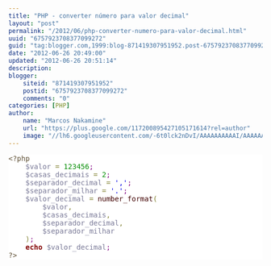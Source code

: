 ```yaml
---
title: "PHP - converter número para valor decimal"
layout: "post"
permalink: "/2012/06/php-converter-numero-para-valor-decimal.html"
uuid: "6757923708377099272"
guid: "tag:blogger.com,1999:blog-871419307951952.post-6757923708377099272"
date: "2012-06-26 20:49:00"
updated: "2012-06-26 20:51:14"
description: 
blogger:
    siteid: "871419307951952"
    postid: "6757923708377099272"
    comments: "0"
categories: [PHP]
author: 
    name: "Marcos Nakamine"
    url: "https://plus.google.com/117200895427105171614?rel=author"
    image: "//lh6.googleusercontent.com/-6t0lck2nDvI/AAAAAAAAAAI/AAAAAAAAOBw/_9ON3AiIr48/s32-c/photo.jpg"
---
```


<div class="css-full-post-content js-full-post-content">
<pre style='color:#000000;background:#ffffff;'><span style='color:#5f5035;'>&lt;?php</span><span style='color:#000000;'></span><br /><span style='color:#000000;'>&#xa0;&#xa0;&#xa0;&#xa0;</span><span style='color:#797997;'>$valor</span><span style='color:#000000;'> </span><span style='color:#808030;'>=</span><span style='color:#000000;'> </span><span style='color:#008c00;'>123456</span><span style='color:#800080;'>;</span><span style='color:#000000;'></span><br /><span style='color:#000000;'>&#xa0;&#xa0;&#xa0;&#xa0;</span><span style='color:#797997;'>$casas_decimais</span><span style='color:#000000;'> </span><span style='color:#808030;'>=</span><span style='color:#000000;'> </span><span style='color:#008c00;'>2</span><span style='color:#800080;'>;</span><span style='color:#000000;'></span><br /><span style='color:#000000;'>&#xa0;&#xa0;&#xa0;&#xa0;</span><span style='color:#797997;'>$separador_decimal</span><span style='color:#000000;'> </span><span style='color:#808030;'>=</span><span style='color:#000000;'> </span><span style='color:#0000e6;'>','</span><span style='color:#800080;'>;</span><span style='color:#000000;'></span><br /><span style='color:#000000;'>&#xa0;&#xa0;&#xa0;&#xa0;</span><span style='color:#797997;'>$separador_milhar</span><span style='color:#000000;'> </span><span style='color:#808030;'>=</span><span style='color:#000000;'> </span><span style='color:#0000e6;'>'.'</span><span style='color:#800080;'>;</span><span style='color:#000000;'></span><br /><span style='color:#000000;'>&#xa0;&#xa0;&#xa0;&#xa0;</span><span style='color:#797997;'>$valor_decimal</span><span style='color:#000000;'> </span><span style='color:#808030;'>=</span><span style='color:#000000;'> </span><span style='color:#400000;'>number_format</span><span style='color:#808030;'>(</span><span style='color:#000000;'></span><br /><span style='color:#000000;'>&#xa0;&#xa0;&#xa0;&#xa0;&#xa0;&#xa0;&#xa0;&#xa0;</span><span style='color:#797997;'>$valor</span><span style='color:#808030;'>,</span><span style='color:#000000;'></span><br /><span style='color:#000000;'>&#xa0;&#xa0;&#xa0;&#xa0;&#xa0;&#xa0;&#xa0;&#xa0;</span><span style='color:#797997;'>$casas_decimais</span><span style='color:#808030;'>,</span><span style='color:#000000;'></span><br /><span style='color:#000000;'>&#xa0;&#xa0;&#xa0;&#xa0;&#xa0;&#xa0;&#xa0;&#xa0;</span><span style='color:#797997;'>$separador_decimal</span><span style='color:#808030;'>,</span><span style='color:#000000;'></span><br /><span style='color:#000000;'>&#xa0;&#xa0;&#xa0;&#xa0;&#xa0;&#xa0;&#xa0;&#xa0;</span><span style='color:#797997;'>$separador_milhar</span><span style='color:#000000;'></span><br /><span style='color:#000000;'>&#xa0;&#xa0;&#xa0;&#xa0;</span><span style='color:#808030;'>)</span><span style='color:#800080;'>;</span><span style='color:#000000;'></span><br /><span style='color:#000000;'>&#xa0;&#xa0;&#xa0;&#xa0;</span><span style='color:#800000;font-weight:bold; '>echo</span><span style='color:#000000;'> </span><span style='color:#797997;'>$valor_decimal</span><span style='color:#800080;'>;</span><span style='color:#000000;'></span><br /><span style='color:#5f5035;'>?></span><br /></pre>
</div>